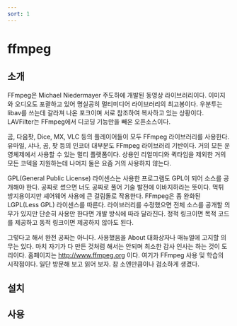 ```yaml
---
sort: 1
---
```


# ffmpeg

## 소개
FFmpeg은 Michael Niedermayer 주도하에 개발된 동영상 라이브러리이다. 이미지와 오디오도 포괄하고 있어 명실공히 멀티미디어 라이브러리의 최고봉이다. 우분투는 libav를 쓰는데 갈라져 나온 포크이며 서로 참조하여 복사하고 있는 상황이다. LAVFilter는 FFmpeg에서 디코딩 기능만을 빼온 오픈소스이다.

곰, 다음팟, Dice, MX, VLC 등의 플레이어들이 모두 FFmpeg 라이브러리를 사용한다. 유마일, 샤나, 곰, 팟 등의 인코더 대부분도 FFmpeg 라이브러리 기반이다. 거의 모든 운영체제에서 사용할 수 있는 멀티 플랫폼이다. 상용인 리얼미디와 퀵타임을 제외한 거의 모든 코덱을 지원하는데 나머지 둘은 요즘 거의 사용하지 않는다.

GPL(General Public License) 라이센스는 사용한 프로그램도 GPL이 되어 소스를 공개해야 한다. 공짜로 썼으면 너도 공짜로 풀어 기술 발전에 이바지하라는 뜻이다. 먹튀 방지용이지만 셰어웨어 사용에 큰 걸림돌로 작용한다. FFmpeg은 좀 완화된 LGPL(Less GPL) 라이센스를 따른다. 라이브러리를 수정했으면 전체 소스를 공개할 의무가 있지만 단순히 사용만 한다면 개발 방식에 따라 달라진다. 정적 링크이면 목적 코드를 제공하고 동적 링크이면 제공하지 않아도 된다.

그렇다고 해서 완전 공짜는 아니다. 사용했음을 About 대화상자나 매뉴얼에 고지할 의무는 있다. 마치 자기가 다 만든 것처럼 해서는 안되며 최소한 감사 인사는 하는 것이 도리이다. 홈페이지는 http://www.ffmpeg.org 이다. 여기가 FFmpeg 사용 및 학습의 시작점이다. 일단 방문해 보고 읽어 보자. 참 소엔만큼이나 검소하게 생겼다.

## 설치

## 사용